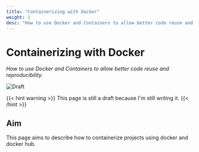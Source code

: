 ```yaml
---
title: "Containerizing with Docker"
weight: 1
desc: "How to use Docker and Containers to allow better code reuse and reproducibility."
---
```


# Containerizing with Docker
*How to use Docker and Containers to allow better code reuse and reproducibility.*

![Draft](https://img.shields.io/badge/status-draft-red)

{{< hint warning >}}
This page is still a draft because I'm still writing it.
{{< /hint >}}

## Aim
This page aims to describe how to containerize projects using docker and docker hub.
